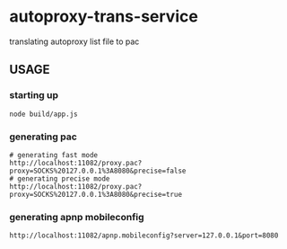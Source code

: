 # autoproxy-trans-service

translating autoproxy list file to pac

## USAGE

### starting up

	node build/app.js

### generating pac

	# generating fast mode
	http://localhost:11082/proxy.pac?proxy=SOCKS%20127.0.0.1%3A8080&precise=false
	# generating precise mode
	http://localhost:11082/proxy.pac?proxy=SOCKS%20127.0.0.1%3A8080&precise=true

### generating apnp mobileconfig

	http://localhost:11082/apnp.mobileconfig?server=127.0.0.1&port=8080